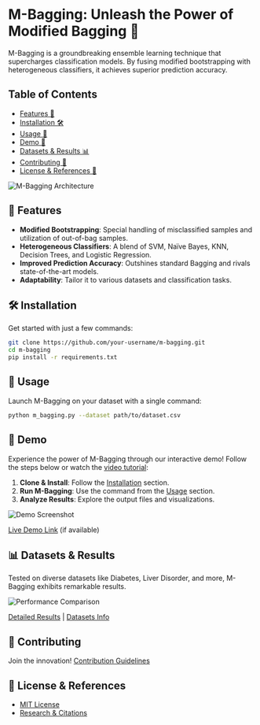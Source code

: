 # M-Bagging: Unleash the Power of Modified Bagging 🚀

M-Bagging is a groundbreaking ensemble learning technique that supercharges classification models. By fusing modified bootstrapping with heterogeneous classifiers, it achieves superior prediction accuracy.

## Table of Contents

- [Features 🌟](-#features)
- [Installation 🛠️](#installation-)
- [Usage 🚀](#usage-)
- [Demo 🎥](#demo-)
- [Datasets & Results 📊](#datasets--results-)
- [Contributing 🤝](#contributing-)
- [License & References 📜](#license--references-)

![M-Bagging Architecture](images/architecture.png)

## 🌟 Features

- **Modified Bootstrapping**: Special handling of misclassified samples and utilization of out-of-bag samples.
- **Heterogeneous Classifiers**: A blend of SVM, Naïve Bayes, KNN, Decision Trees, and Logistic Regression.
- **Improved Prediction Accuracy**: Outshines standard Bagging and rivals state-of-the-art models.
- **Adaptability**: Tailor it to various datasets and classification tasks.

## 🛠️ Installation

Get started with just a few commands:

```bash
git clone https://github.com/your-username/m-bagging.git
cd m-bagging
pip install -r requirements.txt
```

## 🚀 Usage

Launch M-Bagging on your dataset with a single command:

```bash
python m_bagging.py --dataset path/to/dataset.csv
```


## 🎥 Demo

Experience the power of M-Bagging through our interactive demo! Follow the steps below or watch the [video tutorial](link-to-video):

1. **Clone & Install**: Follow the [Installation](#installation-) section.
2. **Run M-Bagging**: Use the command from the [Usage](#usage-) section.
3. **Analyze Results**: Explore the output files and visualizations.

![Demo Screenshot](images/demo.png)

[Live Demo Link](link-to-live-demo) (if available)

## 📊 Datasets & Results

Tested on diverse datasets like Diabetes, Liver Disorder, and more, M-Bagging exhibits remarkable results.

![Performance Comparison](images/results.png)

[Detailed Results](docs/RESULTS.md) | [Datasets Info](docs/DATASETS.md)

## 🤝 Contributing

Join the innovation! [Contribution Guidelines](CONTRIBUTING.md)

## 📜 License & References

- [MIT License](LICENSE.md)
- [Research & Citations](docs/REFERENCES.md)
